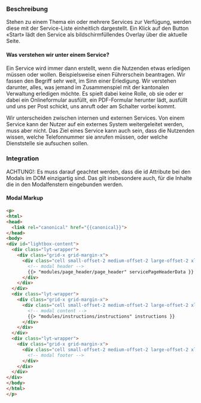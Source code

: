 ### Beschreibung
Stehen zu einem Thema ein oder mehrere Services zur Verfügung, werden diese mit der Service-Liste einheitlich dargestellt. Ein Klick auf den Button «Start» lädt den Service als bildschirmfüllendes Overlay über die aktuelle Seite. 

#### Was verstehen wir unter einem Service?
Ein Service wird immer dann erstellt, wenn die Nutzenden etwas erledigen müssen oder wollen. Beispielsweise einen Führerschein beantragen. Wir fassen den Begriff sehr weit, im Sinn einer Erledigung. Wir verstehen darunter, alles, was jemand im Zusammenspiel mit der kantonalen Verwaltung erledigen möchte. Es spielt dabei keine Rolle, ob sie oder er dabei ein Onlineformular ausfüllt, ein PDF-Formular herunter lädt, ausfüllt und uns per Post schickt, uns anruft oder am Schalter vorbei kommt. <br>

Wir unterscheiden zwischen internen und externen Services. Von einem Service kann der Nutzer auf ein externes System weitergeleitet werden, muss aber nicht. Das Ziel eines Service kann auch sein, dass die Nutzenden wissen, welche Telefonnummer sie anrufen müssen, oder welche Dienststelle sie aufsuchen sollen.


### Integration

ACHTUNG!: Es muss darauf geachtet werden, dass die id Attribute bei den Modals im DOM einzigartig sind. Das gilt insbesondere auch, für die Inhalte die in den Modalfenstern eingebunden werden.

#### Modal Markup
```html
<p>
<html>
<head>
  <link rel="canonical" href="{{canonical}}">
</head>
<body>
<div id="lightbox-content">
  <div class="lyt-wrapper">
    <div class="grid-x grid-margin-x">
      <div class="cell small-offset-2 medium-offset-2 large-offset-2 xlarge-offset-2 small-10 medium-9 large-8">
        <!-- modal header -->
        {{> "modules/page_header/page_header" servicePageHeaderData }}
      </div>
    </div>
  </div>
  <div class="lyt-wrapper">
    <div class="grid-x grid-margin-x">
      <div class="cell small-offset-2 medium-offset-2 large-offset-2 xlarge-offset-2 small-10 medium-9 large-8">
        <!-- modal content -->
        {{> "modules/instructions/instructions" instructions }}
      </div>
    </div>
  </div>
  <div class="lyt-wrapper">
    <div class="grid-x grid-margin-x">
      <div class="cell small-offset-2 medium-offset-2 large-offset-2 xlarge-offset-2 small-10 medium-9 large-8">
        <!-- modal footer -->
      </div>
    </div>
  </div>
</div>
</body>
</html>
</p>